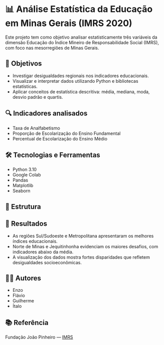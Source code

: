 # 📊 Análise Estatística da Educação em Minas Gerais (IMRS 2020)

Este projeto tem como objetivo analisar estatisticamente três variáveis da dimensão Educação do Índice Mineiro de Responsabilidade Social (IMRS), com foco nas mesorregiões de Minas Gerais.

## 🎯 Objetivos

- Investigar desigualdades regionais nos indicadores educacionais.
- Visualizar e interpretar dados utilizando Python e bibliotecas estatísticas.
- Aplicar conceitos de estatística descritiva: média, mediana, moda, desvio padrão e quartis.

## 🔍 Indicadores analisados

- Taxa de Analfabetismo
- Proporção de Escolarização do Ensino Fundamental
- Percentual de Escolarização do Ensino Médio

## 🛠️ Tecnologias e Ferramentas

- Python 3.10
- Google Colab
- Pandas
- Matplotlib
- Seaborn

## 📁 Estrutura



## 📌 Resultados

- As regiões Sul/Sudoeste e Metropolitana apresentaram os melhores índices educacionais.
- Norte de Minas e Jequitinhonha evidenciam os maiores desafios, com indicadores abaixo da média.
- A visualização dos dados mostra fortes disparidades que refletem desigualdades socioeconômicas.

## 👨‍💻 Autores

- Enzo
- Flávio
- Guilherme
- Ítalo

## 📚 Referência

Fundação João Pinheiro — [IMRS](https://imrs.fjp.mg.gov.br/Home/IMRS)
